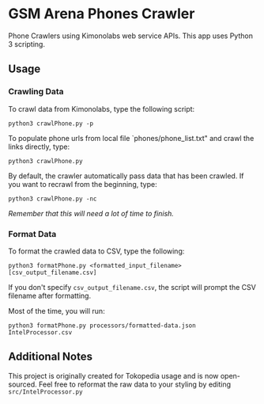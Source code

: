 # GSM Arena Phones Crawler
Phone Crawlers using Kimonolabs web service APIs.
This app uses Python 3 scripting.

## Usage

### Crawling Data
To crawl data from Kimonolabs, type the following script:
```
python3 crawlPhone.py -p
```

To populate phone urls from local file `phones/phone_list.txt" and crawl the links directly, type:
```
python3 crawlPhone.py
```

By default, the crawler automatically pass data that has been crawled. If you want to recrawl from the beginning, type:
```
python3 crawlPhone.py -nc
```
*Remember that this will need a lot of time to finish.*

### Format Data
To format the crawled data to CSV, type the following:
```
python3 formatPhone.py <formatted_input_filename> [csv_output_filename.csv]
```
If you don't specify `csv_output_filename.csv`, the script will prompt the CSV filename after formatting.

Most of the time, you will run:
```
python3 formatPhone.py processors/formatted-data.json IntelProcessor.csv
```

## Additional Notes
This project is originally created for Tokopedia usage and is now open-sourced.
Feel free to reformat the raw data to your styling by editing `src/IntelProcessor.py`